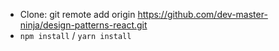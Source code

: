 * Clone: git remote add origin https://github.com/dev-master-ninja/design-patterns-react.git
* `npm install` / `yarn install`